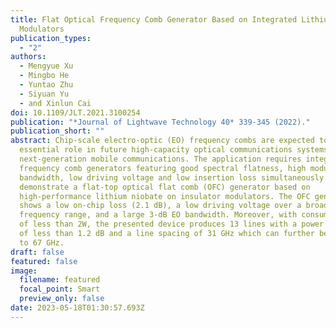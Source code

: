 ```yaml
---
title: Flat Optical Frequency Comb Generator Based on Integrated Lithium Niobate
  Modulators
publication_types:
  - "2"
authors:
  - Mengyue Xu
  - Mingbo He
  - Yuntao Zhu
  - Siyuan Yu
  - and Xinlun Cai
doi: 10.1109/JLT.2021.3100254
publication: "*Journal of Lightwave Technology 40* 339-345 (2022)."
publication_short: ""
abstract: Chip-scale electro-optic (EO) frequency combs are expected to play an
  essential role in future high-capacity optical communications systems and
  next-generation mobile communications. The application requires integrated EO
  frequency comb generators featuring good spectral flatness, high modulation
  bandwidth, low driving voltage and low insertion loss simultaneously. Here, we
  demonstrate a flat-top optical flat comb (OFC) generator based on
  high-performance lithium niobate on insulator modulators. The OFC generator
  shows a low on-chip loss (2.1 dB), a low driving voltage over a broad
  frequency range, and a large 3-dB EO bandwidth. Moreover, with consuming power
  of less than 2W, the presented device produces 13 lines with a power variation
  of less than 1.2 dB and a line spacing of 31 GHz which can further be extended
  to 67 GHz.
draft: false
featured: false
image:
  filename: featured
  focal_point: Smart
  preview_only: false
date: 2023-05-18T01:30:57.693Z
---
```

